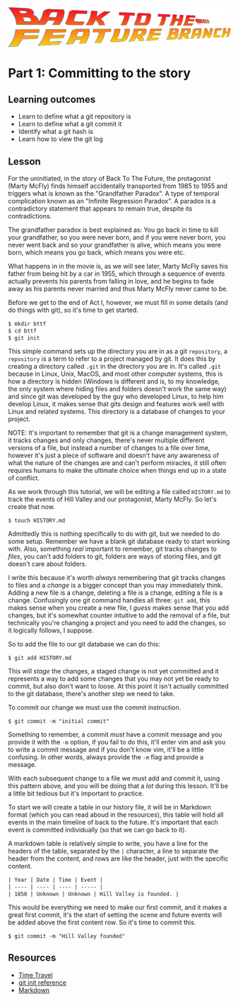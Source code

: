 ![Back to the feature branch logo](bttfb.png)

# Part 1: Committing to the story

## Learning outcomes

- Learn to define what a git repository is
- Learn to define what a git commit it
- Identify what a git hash is
- Learn how to view the git log

## Lesson

For the uninitiated, in the story of Back To The Future, the protagonist (Marty McFly) finds himself accidentally transported from 1985 to 1955 and triggers what is known as the "Grandfather Paradox". A type of temporal complication known as an "Infinite Regression Paradox". A paradox is a contradictory statement that appears to remain true, despite its contradictions.

The grandfather paradox is best explained as: You go back in time to kill your grandfather, so you were never born, and if you were never born, you never went back and so your grandfather is alive, which means you were born, which means you go back, which means you were etc.

What happens in in the movie is, as we will see later, Marty McFly saves his father from being hit by a car in 1955, which through a sequence of events actually prevents his parents from falling in love, and he begins to fade away as his parents never married and thus Marty McFly never came to be.

Before we get to the end of Act I, however, we must fill in some details (and do things with git), so it's time to get started.

    $ mkdir bttf
    $ cd bttf
    $ git init
    
This simple command sets up the directory you are in as a git `repository`, a `repository` is a term to refer to a project managed by git. It does this by creating a directory called `.git` in the directory you are in. It's called `.git` because in Linux, Unix, MacOS, and most other computer systems, this is how a directory is hidden (Windows is different and is, to my knowledge, the only system where hiding files and folders doesn't work the same way) and since git was developed by the guy who developed Linux, to help him develop Linux, it makes sense that gits design and features work well with Linux and related systems. This directory is a database of changes to your project.

NOTE: It's important to remember that git is a change management system, it tracks changes and only changes, there's never multiple different versions of a file, but instead a number of changes to a file over time, however it's just a piece of software and doesn't have any awareness of what the nature of the changes are and can't perform miracles, it still often requires humans to make the ultimate choice when things end up in a state of conflict.

As we work through this tutorial, we will be editing a file called `HISTORY.md` to track the events of Hill Valley and our protagonist, Marty McFly. So let's create that now.

    $ touch HISTORY.md
    
Admittedly this is nothing specifically to do with git, but we needed to do some setup. Remember we have a blank git database ready to start working with. Also, something _real_ important to remember, git tracks changes to _files_, you can't add folders to git, folders are ways of storing files, and git doesn't care about folders.

I write this because it's worth _always_ remembering that git tracks changes to files and a _change_ is a bigger concept than you may immediately think. Adding a new file is a change, deleting a file is a change, editing a file is a change. Confusingly one git command handles all three: `git add`, this makes sense when you create a new file, I _guess_ makes sense that you add changes, but it's somewhat counter intuitive to add the removal of a file, but technically you're changing a project and you need to add the changes, so it logically follows, I suppose.

So to add the file to our git database we can do this:

    $ git add HISTORY.md
    
This will _stage_ the changes, a staged change is not yet committed and it represents a way to add some changes that you may not yet be ready to commit, but also don't want to loose. At this point it isn't actually committed to the git database, there's another step we need to take.

To commit our change we must use the commit instruction.

    $ git commit -m "initial commit"
    
Something to remember, a commit _must_ have a commit message and you provide it with the `-m` option, if you fail to do this, it'll enter vim and ask you to write a commit message and if you don't know vim, it'll be a little confusing. In other words, always provide the `-m` flag and provide a message.

With each subsequent change to a file we must add and commit it, using this pattern above, and you will be doing that a _lot_ during this lesson. It'll be a little bit tedious but it's important to practice.

To start we will create a table in our history file, it will be in Markdown format (which you can read aboud in the resources), this table will hold all events in the main timeline of back to the future. It's important that each event is committed individually (so that we can go back to it).

A markdown table is relatively simple to write, you have a line for the headers of the table, separated by the `|` character, a line to separate the header from the content, and rows are like the header, just with the specific content.

    | Year | Date | Time | Event |
    | ---- | ---- | ---- | ----- |
    | 1850 | Unknown | Unknown | Hill Valley is founded. |
    
This would be everything we need to make our first commit, and it makes a great first commit, it's the start of setting the scene and future events will be added above the first content row. So it's time to commit this.

    $ git commit -m "Hill Valley founded"
    
## Resources

- [Time Travel](https://plato.stanford.edu/entries/time-travel/)
- [git init reference](https://git-scm.com/docs/git-init)
- [Markdown](https://daringfireball.net/projects/markdown/)
